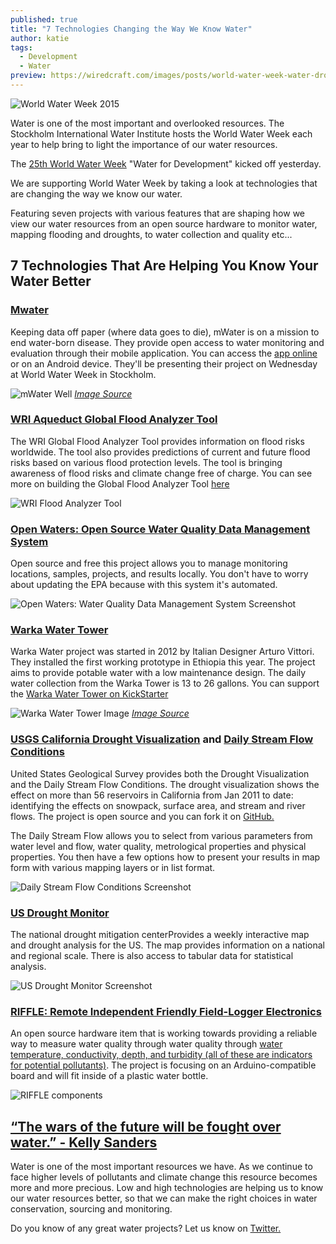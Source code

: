 ```yaml
---
published: true
title: "7 Technologies Changing the Way We Know Water"
author: katie
tags:
  - Development
  - Water
preview: https://wiredcraft.com/images/posts/world-water-week-water-droplet.png
---
```


![World Water Week 2015](https://wiredcraft.com/images/posts/world-water-week-water-droplet.png)

Water is one of the most important and overlooked resources. The Stockholm International Water Institute hosts the World Water Week each year to help bring to light the importance of our water resources.

The [25th World Water Week](http://www.worldwaterweek.org/) "Water for Development" kicked off yesterday.

We are supporting World Water Week by taking a look at technologies that are changing the way we know our water.

Featuring seven projects with various features that are shaping how we view our water resources from an open source hardware to monitor water, mapping flooding and droughts, to water collection and quality etc...

<!-- more -->

## 7 Technologies That Are Helping You Know Your Water Better

### [Mwater ](http://mwater.co/) 

Keeping data off paper (where data goes to die), mWater is on a mission to end water-born disease. They provide open access to water monitoring and evaluation through their mobile application. You can access the [app online](http://app.mwater.co/) or on an Android device.  They'll be presenting their project on Wednesday at World Water Week in Stockholm.

![mWater Well](https://wiredcraft.com/images/posts/mWater.jpg)
*[Image Source](https://www.flickr.com/photos/mwaterco)*

### [WRI Aqueduct Global Flood Analyzer Tool](http://www.wri.org/resources/maps/aqueduct-global-flood-analyzer)

The WRI Global Flood Analyzer Tool provides information on flood risks worldwide. The tool also provides predictions of current and future flood risks based on various flood protection levels. The tool is bringing awareness of flood risks and climate change free of charge. You can see more on building the Global Flood Analyzer Tool [here](https://wiredcraft.com/work/the-aqueduct-global-flood-analyzer-tool/)

![WRI Flood Analyzer Tool](https://wiredcraft.com/images/work/aqueduct/interface.png)

### [Open Waters: Open Source Water Quality Data Management System](https://code.google.com/p/open-waters/)

Open source and free this project allows you to manage monitoring locations, samples, projects, and results locally. You don't have to worry about updating the EPA because with this system it's automated. 

![Open Waters: Water Quality Data Management System Screenshot](https://wiredcraft.com/images/posts/open-waters.png)

### [Warka Water Tower](http://www.architectureandvision.com/warkawater) 

Warka Water project was started in 2012 by Italian Designer Arturo Vittori. They installed the first working prototype in Ethiopia this year. The project aims to provide potable water with a low maintenance design.  The daily water collection from the Warka Tower is 13 to 26 gallons. You can support the [Warka Water Tower on KickStarter](https://www.kickstarter.com/projects/366225655/warka-water-32/description)

![Warka Water Tower Image](https://wiredcraft.com/images/posts/warka-tower.jpg)
*[Image Source](https://www.facebook.com/WarkaWater?ref=hl)*

### [USGS California Drought Visualization]( http://cida.usgs.gov/ca_drought/) and [Daily Stream Flow Conditions](http://waterdata.usgs.gov/nwis/rt)

United States Geological Survey provides both the Drought Visualization and the Daily Stream Flow Conditions. The drought visualization shows the effect on more than 56 reservoirs in California from Jan 2011 to date: identifying the effects on snowpack, surface area, and stream and river flows. The project is open source and you can fork it on [GitHub.](https://github.com/USGS-CIDA/CIDA-Viz) 

The Daily Stream Flow allows you to select from various parameters from water level and flow, water quality, metrological properties and physical properties. You then have a few options how to present your results in map form with various mapping layers or in list format. 

![Daily Stream Flow Conditions Screenshot](https://wiredcraft.com/images/posts/usgs-daily-stream-flow.png)

### [US Drought Monitor](http://droughtmonitor.unl.edu/)

The national drought mitigation centerProvides a weekly interactive map and drought analysis for the US. The map provides information on a national and regional scale.  There is also access to tabular data for statistical analysis.

![US Drought Monitor Screenshot](https://wiredcraft.com/images/posts/west-us-drought-monitor.png)

### [RIFFLE: Remote Independent Friendly Field-Logger Electronics]( http://publiclab.org/wiki/riffle)

An open source hardware item that is working towards providing a reliable way to measure water quality through water quality through [water temperature, conductivity, depth, and turbidity (all of these are indicators for potential pollutants)](https://civic.mit.edu/blog/hhcraig/open-water-project-exploring-open-source-water-quality-monitoring). The project is focusing on an Arduino-compatible board and will fit inside of a plastic water bottle.

![RIFFLE components](https://wiredcraft.com/images/posts/riffle-open-hardware.png)


## [“The wars of the future will be fought over water.” - Kelly Sanders](http://viterbi.usc.edu/news/news/2014/the-wars-of.htm)

Water is one of the most important resources we have. As we continue to face higher levels of pollutants and climate change this resource becomes more and more precious. Low and high technologies are helping us to know our water resources better, so that we can make the right choices in water conservation, sourcing and monitoring.

Do you know of any great water projects? Let us know on [Twitter.](https://twitter.com/wiredcraft)
